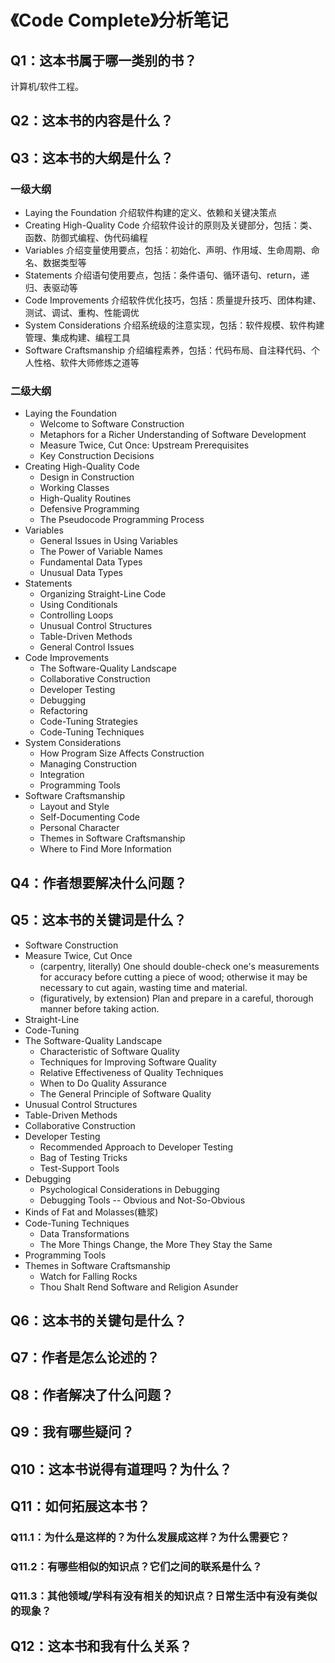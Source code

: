 # 《Code Complete》分析笔记

## Q1：这本书属于哪一类别的书？

计算机/软件工程。

## Q2：这本书的内容是什么？

## Q3：这本书的大纲是什么？

### 一级大纲

- Laying the Foundation 介绍软件构建的定义、依赖和关键决策点
- Creating High-Quality Code 介绍软件设计的原则及关键部分，包括：类、函数、防御式编程、伪代码编程
- Variables 介绍变量使用要点，包括：初始化、声明、作用域、生命周期、命名、数据类型等
- Statements 介绍语句使用要点，包括：条件语句、循环语句、return，递归、表驱动等
- Code Improvements 介绍软件优化技巧，包括：质量提升技巧、团体构建、测试、调试、重构、性能调优
- System Considerations 介绍系统级的注意实现，包括：软件规模、软件构建管理、集成构建、编程工具
- Software Craftsmanship 介绍编程素养，包括：代码布局、自注释代码、个人性格、软件大师修炼之道等

### 二级大纲

- Laying the Foundation
  - Welcome to Software Construction 
  - Metaphors for a Richer Understanding of Software Development 
  - Measure Twice, Cut Once: Upstream Prerequisites
  - Key Construction Decisions 
- Creating High-Quality Code
  - Design in Construction 
  - Working Classes 
  - High-Quality Routines
  - Defensive Programming 
  - The Pseudocode Programming Process 
- Variables
  - General Issues in Using Variables
  - The Power of Variable Names 
  - Fundamental Data Types 
  - Unusual Data Types 
- Statements
  - Organizing Straight-Line Code
  - Using Conditionals
  - Controlling Loops 
  - Unusual Control Structures
  - Table-Driven Methods
  - General Control Issues
- Code Improvements
  - The Software-Quality Landscape
  - Collaborative Construction
  - Developer Testing 
  - Debugging 
  - Refactoring 
  - Code-Tuning Strategies
  - Code-Tuning Techniques 
- System Considerations
  - How Program Size Affects Construction 
  - Managing Construction 
  - Integration 
  - Programming Tools 
- Software Craftsmanship
  - Layout and Style
  - Self-Documenting Code 
  - Personal Character 
  - Themes in Software Craftsmanship
  - Where to Find More Information

## Q4：作者想要解决什么问题？

## Q5：这本书的关键词是什么？

- Software Construction
- Measure Twice, Cut Once
  - (carpentry, literally) One should double-check one's measurements for accuracy before cutting a piece of wood;
    otherwise it may be necessary to cut again, wasting time and material. 
  - (figuratively, by extension) Plan and prepare in a careful, thorough manner before taking action.
- Straight-Line
- Code-Tuning
- The Software-Quality Landscape
  - Characteristic of Software Quality
  - Techniques for Improving Software Quality
  - Relative Effectiveness of Quality Techniques
  - When to Do Quality Assurance
  - The General Principle of Software Quality
- Unusual Control Structures
- Table-Driven Methods
- Collaborative Construction
- Developer Testing
  - Recommended Approach to Developer Testing
  - Bag of Testing Tricks
  - Test-Support Tools
- Debugging
  - Psychological Considerations in Debugging
  - Debugging Tools -- Obvious and Not-So-Obvious
- Kinds of Fat and Molasses(糖浆)
- Code-Tuning Techniques
  - Data Transformations
  - The More Things Change, the More They Stay the Same
- Programming Tools
- Themes in Software Craftsmanship
  - Watch for Falling Rocks
  - Thou Shalt Rend Software and Religion Asunder

## Q6：这本书的关键句是什么？

## Q7：作者是怎么论述的？

## Q8：作者解决了什么问题？

## Q9：我有哪些疑问？

## Q10：这本书说得有道理吗？为什么？

## Q11：如何拓展这本书？

### Q11.1：为什么是这样的？为什么发展成这样？为什么需要它？

### Q11.2：有哪些相似的知识点？它们之间的联系是什么？

### Q11.3：其他领域/学科有没有相关的知识点？日常生活中有没有类似的现象？

## Q12：这本书和我有什么关系？

